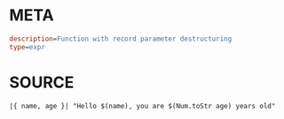 # META
~~~ini
description=Function with record parameter destructuring
type=expr
~~~
# SOURCE
~~~roc
|{ name, age }| "Hello $(name), you are $(Num.toStr age) years old"
~~~
